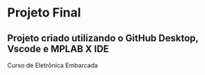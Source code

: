 # Projeto Final

## Projeto criado utilizando o GitHub Desktop, Vscode e MPLAB X IDE

Curso de Eletrônica Embarcada
